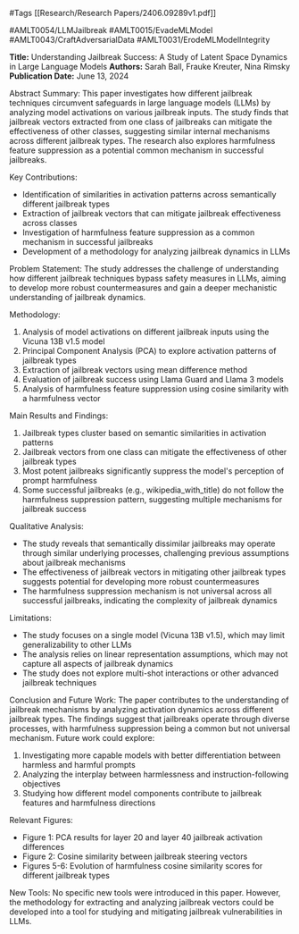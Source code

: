 #Tags
[[Research/Research Papers/2406.09289v1.pdf]]

#AMLT0054/LLMJailbreak
#AMLT0015/EvadeMLModel
#AMLT0043/CraftAdversarialData
#AMLT0031/ErodeMLModelIntegrity

**Title:** Understanding Jailbreak Success: A Study of Latent Space Dynamics in Large Language Models
**Authors:** Sarah Ball, Frauke Kreuter, Nina Rimsky
**Publication Date:** June 13, 2024

Abstract Summary:
This paper investigates how different jailbreak techniques circumvent safeguards in large language models (LLMs) by analyzing model activations on various jailbreak inputs. The study finds that jailbreak vectors extracted from one class of jailbreaks can mitigate the effectiveness of other classes, suggesting similar internal mechanisms across different jailbreak types. The research also explores harmfulness feature suppression as a potential common mechanism in successful jailbreaks.

Key Contributions:
- Identification of similarities in activation patterns across semantically different jailbreak types
- Extraction of jailbreak vectors that can mitigate jailbreak effectiveness across classes
- Investigation of harmfulness feature suppression as a common mechanism in successful jailbreaks
- Development of a methodology for analyzing jailbreak dynamics in LLMs

Problem Statement:
The study addresses the challenge of understanding how different jailbreak techniques bypass safety measures in LLMs, aiming to develop more robust countermeasures and gain a deeper mechanistic understanding of jailbreak dynamics.

Methodology:
1. Analysis of model activations on different jailbreak inputs using the Vicuna 13B v1.5 model
2. Principal Component Analysis (PCA) to explore activation patterns of jailbreak types
3. Extraction of jailbreak vectors using mean difference method
4. Evaluation of jailbreak success using Llama Guard and Llama 3 models
5. Analysis of harmfulness feature suppression using cosine similarity with a harmfulness vector

Main Results and Findings:
1. Jailbreak types cluster based on semantic similarities in activation patterns
2. Jailbreak vectors from one class can mitigate the effectiveness of other jailbreak types
3. Most potent jailbreaks significantly suppress the model's perception of prompt harmfulness
4. Some successful jailbreaks (e.g., wikipedia_with_title) do not follow the harmfulness suppression pattern, suggesting multiple mechanisms for jailbreak success

Qualitative Analysis:
- The study reveals that semantically dissimilar jailbreaks may operate through similar underlying processes, challenging previous assumptions about jailbreak mechanisms
- The effectiveness of jailbreak vectors in mitigating other jailbreak types suggests potential for developing more robust countermeasures
- The harmfulness suppression mechanism is not universal across all successful jailbreaks, indicating the complexity of jailbreak dynamics

Limitations:
- The study focuses on a single model (Vicuna 13B v1.5), which may limit generalizability to other LLMs
- The analysis relies on linear representation assumptions, which may not capture all aspects of jailbreak dynamics
- The study does not explore multi-shot interactions or other advanced jailbreak techniques

Conclusion and Future Work:
The paper contributes to the understanding of jailbreak mechanisms by analyzing activation dynamics across different jailbreak types. The findings suggest that jailbreaks operate through diverse processes, with harmfulness suppression being a common but not universal mechanism. Future work could explore:
1. Investigating more capable models with better differentiation between harmless and harmful prompts
2. Analyzing the interplay between harmlessness and instruction-following objectives
3. Studying how different model components contribute to jailbreak features and harmfulness directions

Relevant Figures:
- Figure 1: PCA results for layer 20 and layer 40 jailbreak activation differences
- Figure 2: Cosine similarity between jailbreak steering vectors
- Figures 5-6: Evolution of harmfulness cosine similarity scores for different jailbreak types

New Tools:
No specific new tools were introduced in this paper. However, the methodology for extracting and analyzing jailbreak vectors could be developed into a tool for studying and mitigating jailbreak vulnerabilities in LLMs.